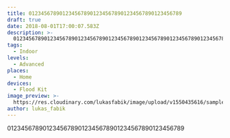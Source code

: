 ```yaml
---
title: 01234567890123456789012345678901234567890123456789
draft: true
date: 2018-08-01T17:00:07.583Z
description: >-
  01234567890123456789012345678901234567890123456789012345678901234567890123456789012345678901234567890123456789012345678901234567890123456789
tags:
  - Indoor
levels:
  - Advanced
places:
  - Home
devices:
  - Flood Kit
image_preview: >-
  https://res.cloudinary.com/lukasfabik/image/upload/v1550435616/samples/leve.jpg
author: lukas_fabik
---
```

01234567890123456789012345678901234567890123456789
